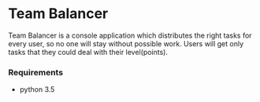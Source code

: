 # Team Balancer
Team Balancer is a console application which distributes the right tasks for every user, so no one will stay 
without possible work. Users will get only tasks that they could deal with their level(points).

### Requirements ####
- python 3.5